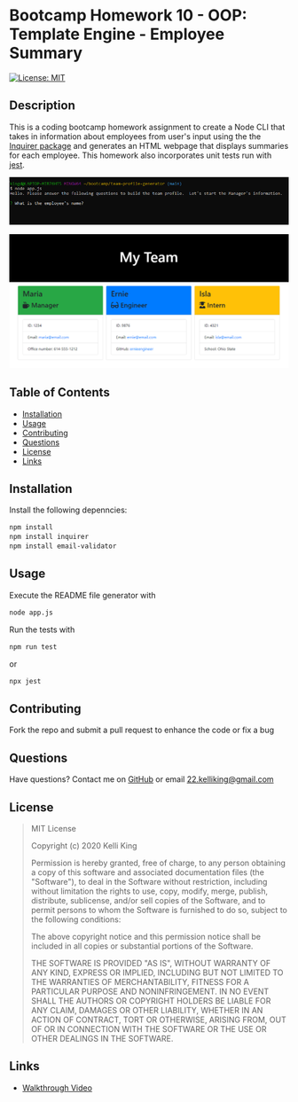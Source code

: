 # Bootcamp Homework 10 - OOP: Template Engine - Employee Summary

[![License: MIT](https://img.shields.io/badge/License-MIT-yellow.svg)](https://opensource.org/licenses/MIT)
## Description
This is a coding bootcamp homework assignment to create a Node CLI that takes in information about employees from user's input using the the [Inquirer package](https://www.npmjs.com/package/inquirer) and generates an HTML webpage that displays summaries for each employee. This homework also incorporates unit tests run with [jest](https://jestjs.io/). 

![CLI](./assets/cli.png)

![Rendered HTML](./assets/rendered-html.png)


## Table of Contents
* [Installation](#Installation)
* [Usage](#Usage)
* [Contributing](#Contributing)
* [Questions](#Questions)
* [License](#License)
* [Links](#Links)
## Installation
Install the following depenncies: 
```bash
npm install
npm install inquirer
npm install email-validator
```
## Usage
Execute the README file generator with 
```bash
node app.js
```
Run the tests with 
```bash
npm run test
```
or
```bash
npx jest
```

## Contributing
Fork the repo and submit a pull request to enhance the code or fix a bug
## Questions
Have questions?  Contact me on [GitHub](https://github.com/thorgriffs) or email <22.kelliking@gmail.com>
## License

  >MIT License
  >
  >Copyright (c) 2020 Kelli King
  >
  >Permission is hereby granted, free of charge, to any person obtaining a copy
  of this software and associated documentation files (the "Software"), to deal
  in the Software without restriction, including without limitation the rights
  to use, copy, modify, merge, publish, distribute, sublicense, and/or sell
  copies of the Software, and to permit persons to whom the Software is
  furnished to do so, subject to the following conditions:
  >
  >The above copyright notice and this permission notice shall be included in all
  copies or substantial portions of the Software.
  >
  >THE SOFTWARE IS PROVIDED "AS IS", WITHOUT WARRANTY OF ANY KIND, EXPRESS OR
  IMPLIED, INCLUDING BUT NOT LIMITED TO THE WARRANTIES OF MERCHANTABILITY,
  FITNESS FOR A PARTICULAR PURPOSE AND NONINFRINGEMENT. IN NO EVENT SHALL THE
  AUTHORS OR COPYRIGHT HOLDERS BE LIABLE FOR ANY CLAIM, DAMAGES OR OTHER
  LIABILITY, WHETHER IN AN ACTION OF CONTRACT, TORT OR OTHERWISE, ARISING FROM,
  OUT OF OR IN CONNECTION WITH THE SOFTWARE OR THE USE OR OTHER DEALINGS IN THE
  SOFTWARE.

## Links
* [Walkthrough Video](https://drive.google.com/file/d/1-JcoHCIryS8qfPAk8ecfMhNjoX7VoMk0/view)